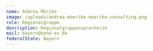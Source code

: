 ```yaml
---
name: Andrea Mörike
image: /uploads/andrea-moerike-moerike-consulting.png
role: Regionalgruppe
description: Regionalgruppensprecherin
mail: bayern@send-ev.de
federalState: Bayern
---
```


